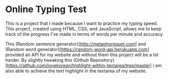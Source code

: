 # Online Typing Test

This is a project that I made because I want to practice my typing speed. 
This project, created using HTML, CSS, and JavaScript, allows me to keep track of the progress I've made in terms of words per minute and accuracy.

This (Random sentence generator)[http://metaphorpsum.com] and (Random word generator)[https://random-word-api.herokuapp.com] provided an API for my website and 
without them this project will be a lot harder. By slightly tweaking this (Github Repository)[https://github.com/lonekorean/highlight-within-textarea/tree/master]
I am also able to achieve the text highlight in the textarea of my website.
